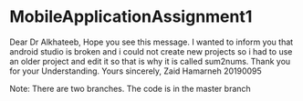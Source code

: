 # MobileApplicationAssignment1
Dear Dr Alkhateeb,
Hope you see this message. I wanted to inform you that android studio is broken and i could not create new projects so 
i had to use an older project and edit it so that is why it is called sum2nums.
Thank you for your Understanding.
Yours sincerely,
Zaid Hamarneh
20190095

Note: There are two branches. The code is in the master branch
